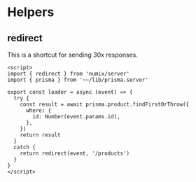 # Helpers

## redirect

This is a shortcut for sending 30x responses.

```vue
<script>
import { redirect } from 'numix/server'
import { prisma } from '~~/lib/prisma.server'

export const loader = async (event) => {
  try {
    const result = await prisma.product.findFirstOrThrow({
      where: {
        id: Number(event.params.id),
      },
    })
    return result
  }
  catch {
    return redirect(event, '/products')
  }
}
</script>
```

